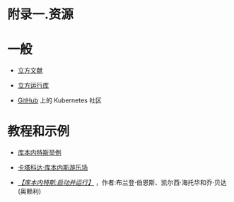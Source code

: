 # 附录一.资源

# 一般

*   [立方文献](https://kubernetes.io/docs/home/)

*   [立方运行库](https://github.com/kubernetes/kubernetes/)

*   [GitHub](https://github.com/kubernetes/community/) 上的 Kubernetes 社区

# 教程和示例

*   [库本内特斯举例](http://kubernetesbyexample.com)

*   [卡塔科达·库本内斯游乐场](https://www.katacoda.com/courses/kubernetes/playground)

*   [*【库本内特斯:启动并运行】*](http://shop.oreilly.com/product/0636920043874.do) ，作者:布兰登·伯恩斯、凯尔西·海托华和乔·贝达(奥赖利)